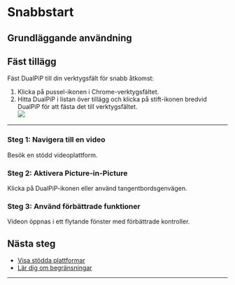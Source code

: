 # Snabbstart

## Grundläggande användning

## Fäst tillägg

Fäst DualPiP till din verktygsfält för snabb åtkomst:

1. Klicka på pussel-ikonen i Chrome-verktygsfältet.
2. Hitta DualPiP i listan över tillägg och klicka på stift-ikonen bredvid DualPiP för att fästa det till verktygsfältet.  
   ![](https://static.dualpip.cc/doc_image/pin_extension.webp?v=1.1.0)

---

### Steg 1: Navigera till en video

Besök en stödd videoplattform.

### Steg 2: Aktivera Picture-in-Picture

Klicka på DualPiP-ikonen eller använd tangentbordsgenvägen.

### Steg 3: Använd förbättrade funktioner

Videon öppnas i ett flytande fönster med förbättrade kontroller.

## Nästa steg

- [Visa stödda plattformar](/sv/video-platforms-support)
- [Lär dig om begränsningar](/sv/limitations)

---
